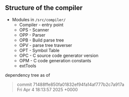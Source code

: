 ## Structure of the compiler

- Modules in `/src/compiler/`
    - Compiler - entry point
    - OPS - Scanner
    - OPP - Parser 
    - OPB - Build parse tree
    - OPV - parse tree traverser
    - OPT - Symbol Table
    - OPC - C source code generator version
    - OPM - C code generation constants
    - extTools

dependency tree as of   
> commit 71488ffe850fa01832ef94fa14af777b2c7a917a  
Fri Apr 4 18:13:57 2025 +0000


